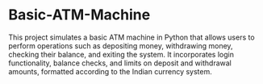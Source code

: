 # Basic-ATM-Machine
This project simulates a basic ATM machine in Python that allows users to perform operations such as depositing money, withdrawing money, checking their balance, and exiting the system. It incorporates login functionality, balance checks, and limits on deposit and withdrawal amounts, formatted according to the Indian currency system.
